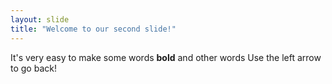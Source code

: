 ```yaml
---
layout: slide
title: "Welcome to our second slide!"
---
```

It's very easy to make some words **bold** and other words 
Use the left arrow to go back!
